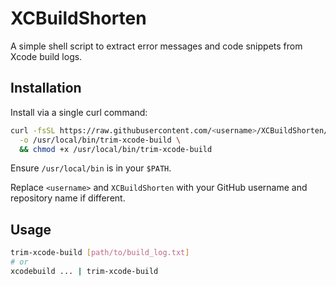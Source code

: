 # XCBuildShorten

A simple shell script to extract error messages and code snippets from Xcode build logs.

## Installation

Install via a single curl command:

```sh
curl -fsSL https://raw.githubusercontent.com/<username>/XCBuildShorten/main/trim_xcode_build.sh \
  -o /usr/local/bin/trim-xcode-build \
  && chmod +x /usr/local/bin/trim-xcode-build
```

Ensure `/usr/local/bin` is in your `$PATH`.

Replace `<username>` and `XCBuildShorten` with your GitHub username and repository name if different.

## Usage

```sh
trim-xcode-build [path/to/build_log.txt]
# or
xcodebuild ... | trim-xcode-build
```
